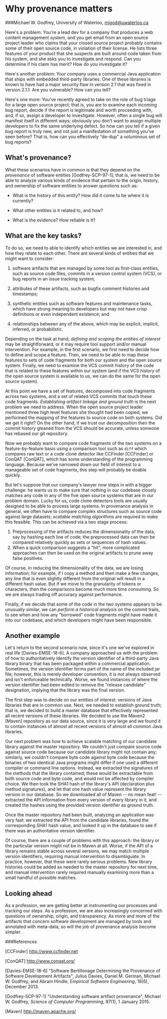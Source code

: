 # Why provenance matters

###Michael W. Godfrey, University of Waterloo, migod@uwaterloo.ca

Here's a problem:  You're a lead dev for a company that produces a web content management system, and you get email from an open source project leader who claims that your closed source project probably contains some of their open source code, in violation of their license.  He lists three features of your product that she suspects are built around code taken from his system, and she asks you to investigate and respond.  Can you determine if his claim has merit?  How do you investigate it?

Here's another problem:  Your company uses a commercial Java application
that ships with embedded third-party libraries.  One of these libraries is
known to have had a major security flaw in version 2.1 that was fixed in
version 2.1.1.  Are you vulnerable?  How can you tell?

Here's one more:  You've recently agreed to take on the role of bug triage
for a large open source project; that is, you are to examine each incoming
bug report, decide if the report is legitimate and worth proceeding with,
and, if so, assign a developer to investigate.  However, often a single bug
will manifest itself in different ways; obviously you don't want to assign
multiple developers to fix the same underlying defect.  So how can you tell
if a given bug report is truly new, and not just a manifestation of
something you've seen before?  That is, how can you effectively "de-dup" a
voluminous set of bug reports?

## What's provenance?

What these scenarios have in common is that they depend on the *provenance*
of software entities [Godfrey-SCP-97-1]; that is, we need to be able to
analyze various kinds of evidence that pertain to the origin, history, and
ownership of software entities to answer questions such as: 

- What is the history of this entity? How did it come to be where it is 
    currently?  

- What other entities is it related to, and how?

- What is the evidence? How reliable is it?

## What are the key tasks?

To do so, we need to able to identify which entities we are interested in,
and how they relate to each other.  There are several kinds of entities
that we might want to consider:

1.  software artifacts that are managed by some tool as first-class
    entities, such as source code files, commits in a version control
    system (VCS), or bug reports in an issue tracking system;

2.  attributes of these artifacts, such as bugfix comment histories and
    timestamps;

3.  synthetic entities such as software features and maintenance tasks,
    which have strong meaning to developers but may not have crisp
    definitions or even independent existence; and

4.  relationships between any of the above, which may be explicit,
    implicit, inferred, or probabilistic.

Depending on the task at hand, *defining and scoping the entities of
interest* may be straightforward, or it may require tool support and/or
manual intervention.  For example, in the first scenario, we first need to
decide how to define and scope a feature.  Then, we need to be able to map
these features to sets of code fragments for both our system and the open
source system.  Finally, we need to examine the VCS commit history of the
code that is related to these features within our system (and if the VCS
history of the open source system is available to us, we can do the same
for the open source system).  

At this point we have a set of features, decomposed into code fragments
across two systems, and a set of related VCS commits that touch these code
fragments.  *Establishing artifact linkage and ground truth* is the next
problem we need to address.  When the open source project leader mentioned
three high level features she thought had been copied, we performed the
mapping of the features to source code on both systems.  Did we get it
right?  On the other hand, if we trust our decomposition then the commit
history gleaned from the VCS should be accurate, unless someone has rebased
our git repository.

Now we probably want to compare code fragments of the two systems on a
feature-by-feature basis using a comparison tool such as `diff` which
compares raw text or a code clone detector like CCFinder [CCFinder] or
ConQAT [ConQAT], which has some understanding of the programming language.
Because we've narrowed down our field of interest to a manageable set of
code fragments, this step will probably be doable quickly.

But let's suppose that our company's lawyer now steps in with a bigger
challenge: he wants us to make sure that nothing in our codebase closely
matches any code in any of the five open source systems that are in our
problem domain.  Lucky for us, code clone detectors tools are usually
designed to be able to process large systems.  In provenance analysis in
general, we often have to compare complex structures such as source code
against large datasets; *scalable matching algorithms* are required to make
this feasible.  This can be achieved via a two stage process:

1. Preprocessing of the artifacts reduces the dimensionality of the data,
    say by hashing each line of code; the preprocessed data can then be
    compared relatively quickly as sets or sequences of hash values.
2. When a quick comparison suggests a "hit", more complicated approaches
    can then be used on the original artifacts to prune away false
    positives.

Of course, in reducing the dimensionality of the data, we are losing
information; for example, if I copy a method and then make a few changes,
any line that is even slightly different from the original will result in a
different hash value.  But if we move to the granularity of tokens or
characters, then the comparisons become much more time consuming.  So we
are always trading off accuracy against performance.

Finally, if we decide that some of the code in the two systems appears to
be unusually similar, we can *perform a historical analysis* on the commit
trails, to see when and how any "borrowed" code fragments might have made
it into our codebase, and which developers might have been responsible.

## Another example

Let's return to the second scenario now, since it's one we've explored in
real life [Davies-EMSE-18-6].  A company approached us with the problem of
how to authoritatively identify the version identifier of a third-party
Java library binary that has been packaged within a commercial application.
Sometimes, the version identifier forms part of the name of the included
jar file; however, this is merely developer convention, it is not always
observed and isn't enforceable technically.  Worse, we found instances of
where the version identifier had been edited to remove the "release
candidate" designation, implying that the library was the final version.

The first step was to decide on our entities of interest: versions of Java
libraries that are in common use.  Next, we needed to establish ground
truth; that is, we decided to build a master database that effectively
represented all recent versions of these libraries.  We decided to use the
Maven2 [Maven] repository as our data source, since it is very large and we
found it to contain instances of almost all recent versions of almost all
common Java libraries.  

Our next problem was how to achieve scalable matching of our candidate
library against the master repository.  We couldn't just compare source
code against source code because our candidate library might not contain
any; similarly, we couldn't compare byte code against byte code because the
binaries of two identical Java programs might differ if one used a
different compiler or command line options.  Instead, we extracted the
signatures of the methods that the library contained; these would be
extractable from both source code and byte code, and would not be affected
by compiler choice.  We then took the SHA1 hash of the library's API
(declaration plus method signatures), and let that one hash value represent
the library version in our database.  So we downloaded all of Maven -- no
mean feat! -- extracted the API information from every version of every
library in it, and created the hashes using the provided version identifier
as ground truth.   

Once the master repository had been built, analyzing an application was
very fast: we extracted the API from the candidate libraries, found the
corresponding SHA1 hash value, and looked it up in the database to see if
there was an authoritative version identifier.

Of course, there are a couple of problems with this approach: the library
or the particular version might not be in Maven at all.  Worse, if the API
of a library remains stable across several versions, we may match multiple
version identifiers, requiring manual intervention to disambiguate.  In
practice, however, that these were rarely serious problems. New library
histories could be added as needed to the master repository for next time,
and manual intervention rarely required manually examining more than a
small handful of possible matches.

## Looking ahead

As a profession, we are getting better at instrumenting our processes and
tracking our steps.  As a profession, we are also increasingly concerned
with questions of ownership, origin, and transparency.  As more and more of
the artifacts that concern software development are managed by tools and
annotated with meta-data, so will the job of provenance analysis become
simpler.

###References

[CCFinder] http://www.ccfinder.net

[ConQAT] http://www.conqat.org/

[Davies-EMSE-18-6]  "Software Bertillonage Determining the Provenance of
    Software Development Artifacts", Julius Davies, Daniel M. German,
    Michael W. Godfrey, and Abram Hindle, *Empirical Software Engineering*,
    18(6), December 2013.

[Godfrey-SCP-97-1] "Understanding software artifact provenance", Michael W.
    Godfrey, *Science of Computer Programming*, 97(1), 1 January 2015.

[Maven] http://maven.apache.org/
